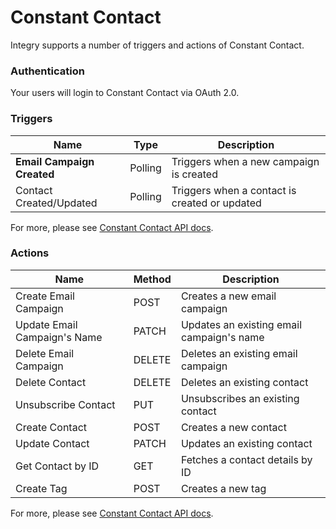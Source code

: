 # Constant Contact

Integry supports a number of triggers and actions of Constant Contact.

### Authentication <a href="#h_01hr556ap450c8s3d5hf8vc37f" id="h_01hr556ap450c8s3d5hf8vc37f"></a>

Your users will login to Constant Contact via OAuth 2.0.

### Triggers <a href="#h_01hr556ap5m0d97s0v2hv9bk41" id="h_01hr556ap5m0d97s0v2hv9bk41"></a>

| **Name**                   | **Type** | **Description**                               |
| -------------------------- | -------- | --------------------------------------------- |
| **Email Campaign Created** | Polling  | Triggers when a new campaign is created       |
| Contact Created/Updated    | Polling  | Triggers when a contact is created or updated |

For more, please see [Constant Contact API docs](https://developer.constantcontact.com/api_reference/index.html).

### Actions <a href="#h_01hr56vpze824xf8dyw4e604x7" id="h_01hr56vpze824xf8dyw4e604x7"></a>

| **Name**                     | **Method** | **Description**                           |
| ---------------------------- | ---------- | ----------------------------------------- |
| Create Email Campaign        |  POST      | Creates a new email campaign              |
| Update Email Campaign's Name |  PATCH     | Updates an existing email campaign's name |
| Delete Email Campaign        | DELETE     | Deletes an existing email campaign        |
| Delete Contact               |  DELETE    | Deletes an existing contact               |
| Unsubscribe Contact          |  PUT       | Unsubscribes an existing contact          |
| Create Contact               | POST       | Creates a new contact                     |
| Update Contact               | PATCH      | Updates an existing contact               |
| Get Contact by ID            |  GET       | Fetches a contact details by ID           |
| Create Tag                   | POST       | Creates a new tag                         |

For more, please see [Constant Contact API docs](https://developer.constantcontact.com/api_reference/index.html).
